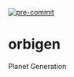 [![pre-commit](https://img.shields.io/badge/pre--commit-enabled-brightgreen?logo=pre-commit)](https://github.com/pre-commit/pre-commit)

# orbigen
Planet Generation
